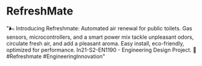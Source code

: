 # RefreshMate
 "🌬️ Introducing Refreshmate: Automated air renewal for public toilets. Gas sensors, microcontrollers, and a smart power mix tackle unpleasant odors, circulate fresh air, and add a pleasant aroma. Easy install, eco-friendly, optimized for performance. In21-S2-EN1190 - Engineering Design Project. 🚀 #Refreshmate #EngineeringInnovation"
